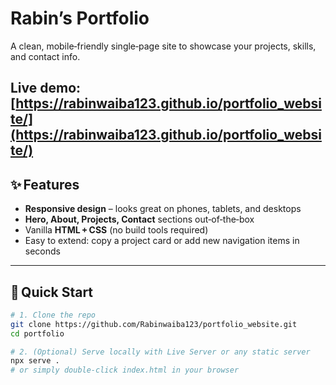 # Rabin’s Portfolio

A clean, mobile‑friendly single‑page site to showcase your projects, skills, and contact info.

**Live demo:** [https://rabinwaiba123.github.io/portfolio_website/](https://rabinwaiba123.github.io/portfolio_website/)
---

## ✨ Features
- **Responsive design** – looks great on phones, tablets, and desktops  
- **Hero, About, Projects, Contact** sections out‑of‑the‑box  
- Vanilla **HTML + CSS** (no build tools required)  
- Easy to extend: copy a project card or add new navigation items in seconds

---

## 🚀 Quick Start

```bash
# 1. Clone the repo
git clone https://github.com/Rabinwaiba123/portfolio_website.git
cd portfolio

# 2. (Optional) Serve locally with Live Server or any static server
npx serve .
# or simply double‑click index.html in your browser
